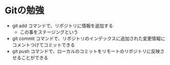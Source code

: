 # Gitの勉強
- git add コマンドで、リポジトリに情報を追加する
  - この事をステージングという
- git commit コマンドで、リポジトリのインデックスに追加された変更情報にコメントつけてコミットできる
- git push コマンドで、ローカルのコミットをリモートのリポジトリに反映させることができる
